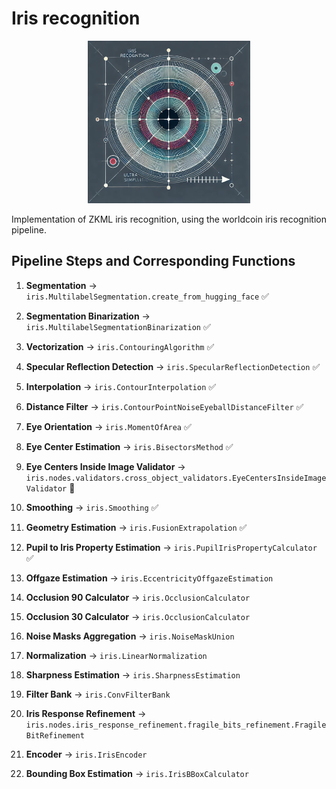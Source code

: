 # Iris recognition

<div align="center">
  <img src="img/iris.png" alt="iris-logo" height="260"/>
</div>

Implementation of ZKML iris recognition, using the worldcoin iris recognition pipeline.

## Pipeline Steps and Corresponding Functions

1. **Segmentation** → `iris.MultilabelSegmentation.create_from_hugging_face` ✅
2. **Segmentation Binarization** → `iris.MultilabelSegmentationBinarization` ✅
3. **Vectorization** → `iris.ContouringAlgorithm` ✅
4. **Specular Reflection Detection** → `iris.SpecularReflectionDetection` ✅
5. **Interpolation** → `iris.ContourInterpolation` ✅
6. **Distance Filter** → `iris.ContourPointNoiseEyeballDistanceFilter` ✅
7. **Eye Orientation** → `iris.MomentOfArea` ✅
8. **Eye Center Estimation** → `iris.BisectorsMethod` ✅
9. **Eye Centers Inside Image Validator** → `iris.nodes.validators.cross_object_validators.EyeCentersInsideImageValidator` 🥱
10. **Smoothing** → `iris.Smoothing` ✅
11. **Geometry Estimation** → `iris.FusionExtrapolation` ✅
12. **Pupil to Iris Property Estimation** → `iris.PupilIrisPropertyCalculator` ✅
13. **Offgaze Estimation** → `iris.EccentricityOffgazeEstimation`
14. **Occlusion 90 Calculator** → `iris.OcclusionCalculator`
15. **Occlusion 30 Calculator** → `iris.OcclusionCalculator`
16. **Noise Masks Aggregation** → `iris.NoiseMaskUnion`
17. **Normalization** → `iris.LinearNormalization` 

18. **Sharpness Estimation** → `iris.SharpnessEstimation`
19. **Filter Bank** → `iris.ConvFilterBank`
20. **Iris Response Refinement** → `iris.nodes.iris_response_refinement.fragile_bits_refinement.FragileBitRefinement`
21. **Encoder** → `iris.IrisEncoder`
22. **Bounding Box Estimation** → `iris.IrisBBoxCalculator`


